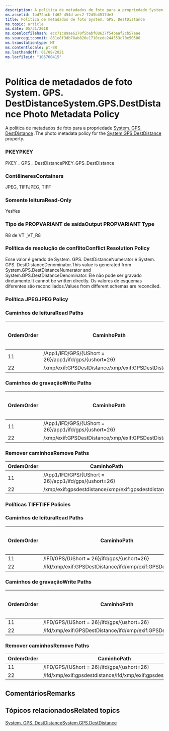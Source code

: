 ```yaml
---
description: A política de metadados de foto para a propriedade System. GPS. DestDistance.
ms.assetid: 1bd72acb-f462-454d-aec2-72d5b4517de3
title: Política de metadados de foto System. GPS. DestDistance
ms.topic: article
ms.date: 05/31/2018
ms.openlocfilehash: ecc71c89ae6270f5babf08637f54baaf2cb57aae
ms.sourcegitcommit: 831e8f3db78ab820e1710cede244553c70e50500
ms.translationtype: MT
ms.contentlocale: pt-BR
ms.lasthandoff: 01/08/2021
ms.locfileid: "105760415"
---
```

# <a name="systemgpsdestdistance-photo-metadata-policy"></a><span data-ttu-id="db33a-103">Política de metadados de foto System. GPS. DestDistance</span><span class="sxs-lookup"><span data-stu-id="db33a-103">System.GPS.DestDistance Photo Metadata Policy</span></span>

<span data-ttu-id="db33a-104">A política de metadados de foto para a propriedade [System. GPS. DestDistance](../properties/props-system-gps-destdistance.md) .</span><span class="sxs-lookup"><span data-stu-id="db33a-104">The photo metadata policy for the [System.GPS.DestDistance](../properties/props-system-gps-destdistance.md) property.</span></span>

### <a name="pkey"></a><span data-ttu-id="db33a-105">PKEY</span><span class="sxs-lookup"><span data-stu-id="db33a-105">PKEY</span></span>

<span data-ttu-id="db33a-106">PKEY \_ GPS \_ DestDistance</span><span class="sxs-lookup"><span data-stu-id="db33a-106">PKEY\_GPS\_DestDistance</span></span>

### <a name="containers"></a><span data-ttu-id="db33a-107">Contêineres</span><span class="sxs-lookup"><span data-stu-id="db33a-107">Containers</span></span>

<span data-ttu-id="db33a-108">JPEG, TIFF</span><span class="sxs-lookup"><span data-stu-id="db33a-108">JPEG, TIFF</span></span>

### <a name="read-only"></a><span data-ttu-id="db33a-109">Somente leitura</span><span class="sxs-lookup"><span data-stu-id="db33a-109">Read-Only</span></span>

<span data-ttu-id="db33a-110">Yes</span><span class="sxs-lookup"><span data-stu-id="db33a-110">Yes</span></span>

### <a name="output-propvariant-type"></a><span data-ttu-id="db33a-111">Tipo de PROPVARIANT de saída</span><span class="sxs-lookup"><span data-stu-id="db33a-111">Output PROPVARIANT Type</span></span>

<span data-ttu-id="db33a-112">R8 de VT \_</span><span class="sxs-lookup"><span data-stu-id="db33a-112">VT\_R8</span></span>

### <a name="conflict-resolution-policy"></a><span data-ttu-id="db33a-113">Política de resolução de conflito</span><span class="sxs-lookup"><span data-stu-id="db33a-113">Conflict Resolution Policy</span></span>

<span data-ttu-id="db33a-114">Esse valor é gerado de System. GPS. DestDistanceNumerator e System. GPS. DestDistanceDenominator.</span><span class="sxs-lookup"><span data-stu-id="db33a-114">This value is generated from System.GPS.DestDistanceNumerator and System.GPS.DestDistanceDenominator.</span></span> <span data-ttu-id="db33a-115">Ele não pode ser gravado diretamente.</span><span class="sxs-lookup"><span data-stu-id="db33a-115">It cannot be written directly.</span></span> <span data-ttu-id="db33a-116">Os valores de esquemas diferentes são reconciliados.</span><span class="sxs-lookup"><span data-stu-id="db33a-116">Values from different schemas are reconciled.</span></span>

### <a name="jpeg-policy"></a><span data-ttu-id="db33a-117">Política JPEG</span><span class="sxs-lookup"><span data-stu-id="db33a-117">JPEG Policy</span></span>

### <a name="read-paths"></a><span data-ttu-id="db33a-118">Caminhos de leitura</span><span class="sxs-lookup"><span data-stu-id="db33a-118">Read Paths</span></span>



| <span data-ttu-id="db33a-119">Ordem</span><span class="sxs-lookup"><span data-stu-id="db33a-119">Order</span></span> | <span data-ttu-id="db33a-120">Caminho</span><span class="sxs-lookup"><span data-stu-id="db33a-120">Path</span></span>                      | <span data-ttu-id="db33a-121">Formato de disco</span><span class="sxs-lookup"><span data-stu-id="db33a-121">Disk Format</span></span> |
|-------|---------------------------|-------------|
| <span data-ttu-id="db33a-122">1</span><span class="sxs-lookup"><span data-stu-id="db33a-122">1</span></span>     | <span data-ttu-id="db33a-123">/App1/IFD/GPS/{UShort = 26}</span><span class="sxs-lookup"><span data-stu-id="db33a-123">/app1/ifd/gps/{ushort=26}</span></span> |             |
| <span data-ttu-id="db33a-124">2</span><span class="sxs-lookup"><span data-stu-id="db33a-124">2</span></span>     | <span data-ttu-id="db33a-125">/xmp/exif:GPSDestDistance</span><span class="sxs-lookup"><span data-stu-id="db33a-125">/xmp/exif:GPSDestDistance</span></span> |             |



 

### <a name="write-paths"></a><span data-ttu-id="db33a-126">Caminhos de gravação</span><span class="sxs-lookup"><span data-stu-id="db33a-126">Write Paths</span></span>



| <span data-ttu-id="db33a-127">Ordem</span><span class="sxs-lookup"><span data-stu-id="db33a-127">Order</span></span> | <span data-ttu-id="db33a-128">Caminho</span><span class="sxs-lookup"><span data-stu-id="db33a-128">Path</span></span>                      | <span data-ttu-id="db33a-129">Formato de disco</span><span class="sxs-lookup"><span data-stu-id="db33a-129">Disk Format</span></span> |
|-------|---------------------------|-------------|
| <span data-ttu-id="db33a-130">1</span><span class="sxs-lookup"><span data-stu-id="db33a-130">1</span></span>     | <span data-ttu-id="db33a-131">/App1/IFD/GPS/{UShort = 26}</span><span class="sxs-lookup"><span data-stu-id="db33a-131">/app1/ifd/gps/{ushort=26}</span></span> |             |
| <span data-ttu-id="db33a-132">2</span><span class="sxs-lookup"><span data-stu-id="db33a-132">2</span></span>     | <span data-ttu-id="db33a-133">/xmp/exif:GPSDestDistance</span><span class="sxs-lookup"><span data-stu-id="db33a-133">/xmp/exif:GPSDestDistance</span></span> |             |



 

### <a name="remove-paths"></a><span data-ttu-id="db33a-134">Remover caminhos</span><span class="sxs-lookup"><span data-stu-id="db33a-134">Remove Paths</span></span>



| <span data-ttu-id="db33a-135">Ordem</span><span class="sxs-lookup"><span data-stu-id="db33a-135">Order</span></span> | <span data-ttu-id="db33a-136">Caminho</span><span class="sxs-lookup"><span data-stu-id="db33a-136">Path</span></span>                      |
|-------|---------------------------|
| <span data-ttu-id="db33a-137">1</span><span class="sxs-lookup"><span data-stu-id="db33a-137">1</span></span>     | <span data-ttu-id="db33a-138">/App1/IFD/GPS/{UShort = 26}</span><span class="sxs-lookup"><span data-stu-id="db33a-138">/app1/ifd/gps/{ushort=26}</span></span> |
| <span data-ttu-id="db33a-139">2</span><span class="sxs-lookup"><span data-stu-id="db33a-139">2</span></span>     | <span data-ttu-id="db33a-140">/xmp/exif:gpsdestdistance</span><span class="sxs-lookup"><span data-stu-id="db33a-140">/xmp/exif:gpsdestdistance</span></span> |



 

### <a name="tiff-policies"></a><span data-ttu-id="db33a-141">Políticas TIFF</span><span class="sxs-lookup"><span data-stu-id="db33a-141">TIFF Policies</span></span>

### <a name="read-paths"></a><span data-ttu-id="db33a-142">Caminhos de leitura</span><span class="sxs-lookup"><span data-stu-id="db33a-142">Read Paths</span></span>



| <span data-ttu-id="db33a-143">Ordem</span><span class="sxs-lookup"><span data-stu-id="db33a-143">Order</span></span> | <span data-ttu-id="db33a-144">Caminho</span><span class="sxs-lookup"><span data-stu-id="db33a-144">Path</span></span>                          | <span data-ttu-id="db33a-145">Formato de disco</span><span class="sxs-lookup"><span data-stu-id="db33a-145">Disk Format</span></span> |
|-------|-------------------------------|-------------|
| <span data-ttu-id="db33a-146">1</span><span class="sxs-lookup"><span data-stu-id="db33a-146">1</span></span>     | <span data-ttu-id="db33a-147">/IFD/GPS/{UShort = 26}</span><span class="sxs-lookup"><span data-stu-id="db33a-147">/ifd/gps/{ushort=26}</span></span>          |             |
| <span data-ttu-id="db33a-148">2</span><span class="sxs-lookup"><span data-stu-id="db33a-148">2</span></span>     | <span data-ttu-id="db33a-149">/ifd/xmp/exif:GPSDestDistance</span><span class="sxs-lookup"><span data-stu-id="db33a-149">/ifd/xmp/exif:GPSDestDistance</span></span> |             |



 

### <a name="write-paths"></a><span data-ttu-id="db33a-150">Caminhos de gravação</span><span class="sxs-lookup"><span data-stu-id="db33a-150">Write Paths</span></span>



| <span data-ttu-id="db33a-151">Ordem</span><span class="sxs-lookup"><span data-stu-id="db33a-151">Order</span></span> | <span data-ttu-id="db33a-152">Caminho</span><span class="sxs-lookup"><span data-stu-id="db33a-152">Path</span></span>                          | <span data-ttu-id="db33a-153">Formato de disco</span><span class="sxs-lookup"><span data-stu-id="db33a-153">Disk Format</span></span> |
|-------|-------------------------------|-------------|
| <span data-ttu-id="db33a-154">1</span><span class="sxs-lookup"><span data-stu-id="db33a-154">1</span></span>     | <span data-ttu-id="db33a-155">/IFD/GPS/{UShort = 26}</span><span class="sxs-lookup"><span data-stu-id="db33a-155">/ifd/gps/{ushort=26}</span></span>          |             |
| <span data-ttu-id="db33a-156">2</span><span class="sxs-lookup"><span data-stu-id="db33a-156">2</span></span>     | <span data-ttu-id="db33a-157">/ifd/xmp/exif:GPSDestDistance</span><span class="sxs-lookup"><span data-stu-id="db33a-157">/ifd/xmp/exif:GPSDestDistance</span></span> |             |



 

### <a name="remove-paths"></a><span data-ttu-id="db33a-158">Remover caminhos</span><span class="sxs-lookup"><span data-stu-id="db33a-158">Remove Paths</span></span>



| <span data-ttu-id="db33a-159">Ordem</span><span class="sxs-lookup"><span data-stu-id="db33a-159">Order</span></span> | <span data-ttu-id="db33a-160">Caminho</span><span class="sxs-lookup"><span data-stu-id="db33a-160">Path</span></span>                          |
|-------|-------------------------------|
| <span data-ttu-id="db33a-161">1</span><span class="sxs-lookup"><span data-stu-id="db33a-161">1</span></span>     | <span data-ttu-id="db33a-162">/IFD/GPS/{UShort = 26}</span><span class="sxs-lookup"><span data-stu-id="db33a-162">/ifd/gps/{ushort=26}</span></span>          |
| <span data-ttu-id="db33a-163">2</span><span class="sxs-lookup"><span data-stu-id="db33a-163">2</span></span>     | <span data-ttu-id="db33a-164">/ifd/xmp/exif:gpsdestdistance</span><span class="sxs-lookup"><span data-stu-id="db33a-164">/ifd/xmp/exif:gpsdestdistance</span></span> |



 

## <a name="remarks"></a><span data-ttu-id="db33a-165">Comentários</span><span class="sxs-lookup"><span data-stu-id="db33a-165">Remarks</span></span>

## <a name="related-topics"></a><span data-ttu-id="db33a-166">Tópicos relacionados</span><span class="sxs-lookup"><span data-stu-id="db33a-166">Related topics</span></span>

<dl> <dt>

[<span data-ttu-id="db33a-167">System. GPS. DestDistance</span><span class="sxs-lookup"><span data-stu-id="db33a-167">System.GPS.DestDistance</span></span>](../properties/props-system-gps-destdistance.md)
</dt> </dl>

 

 
